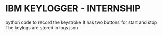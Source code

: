 # IBM KEYLOGGER - INTERNSHIP
 python code to record the keystroke
 It has two buttons for start and stop 
 The keylogs are stored in logs.json

 
